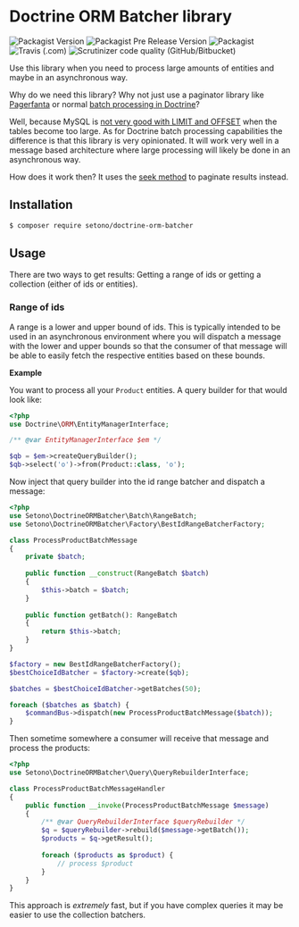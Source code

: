 # Doctrine ORM Batcher library

![Packagist Version](https://img.shields.io/packagist/v/setono/doctrine-orm-batcher.svg?color=brightgreen&label=latest%20release)
![Packagist Pre Release Version](https://img.shields.io/packagist/vpre/setono/doctrine-orm-batcher.svg?label=unstable)
![Packagist](https://img.shields.io/packagist/l/setono/doctrine-orm-batcher.svg?color=blue)
![Travis (.com)](https://img.shields.io/travis/com/setono/doctrine-orm-batcher.svg)
![Scrutinizer code quality (GitHub/Bitbucket)](https://img.shields.io/scrutinizer/quality/g/setono/doctrine-orm-batcher.svg)

Use this library when you need to process large amounts of entities and maybe in an asynchronous way.

Why do we need this library? Why not just use a paginator library like [Pagerfanta](https://github.com/whiteoctober/Pagerfanta) or normal [batch processing in Doctrine](https://www.doctrine-project.org/projects/doctrine-orm/en/2.6/reference/batch-processing.html)?

Well, because MySQL is [not very good with LIMIT and OFFSET](https://www.eversql.com/faster-pagination-in-mysql-why-order-by-with-limit-and-offset-is-slow/) 
when the tables become too large. As for Doctrine batch processing capabilities the difference is that this 
library is very opinionated. It will work very well in a message based architecture where large processing will 
likely be done in an asynchronous way.

How does it work then? It uses the [seek method](https://www.google.com/search?q=mysql+seek+method) to paginate results instead.

## Installation

```bash
$ composer require setono/doctrine-orm-batcher
```

## Usage

There are two ways to get results: Getting a range of ids or getting a collection (either of ids or entities).

### Range of ids
A range is a lower and upper bound of ids. This is typically intended to be used in an asynchronous environment
where you will dispatch a message with the lower and upper bounds so that the consumer of that message
will be able to easily fetch the respective entities based on these bounds.

**Example**

You want to process all your `Product` entities. A query builder for that would look like:

```php
<?php
use Doctrine\ORM\EntityManagerInterface;

/** @var EntityManagerInterface $em */

$qb = $em->createQueryBuilder();
$qb->select('o')->from(Product::class, 'o');
```

Now inject that query builder into the id range batcher and dispatch a message:

```php
<?php
use Setono\DoctrineORMBatcher\Batch\RangeBatch;
use Setono\DoctrineORMBatcher\Factory\BestIdRangeBatcherFactory;

class ProcessProductBatchMessage
{
    private $batch;
    
    public function __construct(RangeBatch $batch)
    {
        $this->batch = $batch;        
    }
    
    public function getBatch(): RangeBatch
    {
        return $this->batch;
    }
}

$factory = new BestIdRangeBatcherFactory();
$bestChoiceIdBatcher = $factory->create($qb);

$batches = $bestChoiceIdBatcher->getBatches(50);

foreach ($batches as $batch) {
    $commandBus->dispatch(new ProcessProductBatchMessage($batch));
}
```

Then sometime somewhere a consumer will receive that message and process the products:

```php
<?php
use Setono\DoctrineORMBatcher\Query\QueryRebuilderInterface;

class ProcessProductBatchMessageHandler
{
    public function __invoke(ProcessProductBatchMessage $message)
    {
        /** @var QueryRebuilderInterface $queryRebuilder */
        $q = $queryRebuilder->rebuild($message->getBatch());
        $products = $q->getResult();
        
        foreach ($products as $product) {
            // process $product
        }
    }
}
```

This approach is *extremely* fast, but if you have complex queries it may be easier to use the collection batchers.

[ico-version]: https://poser.pugx.org/setono/doctrine-orm-batcher/v/stable
[ico-unstable-version]: https://poser.pugx.org/setono/doctrine-orm-batcher/v/unstable
[ico-license]: https://poser.pugx.org/setono/doctrine-orm-batcher/license
[ico-travis]: https://travis-ci.com/Setono/doctrine-orm-batcher.svg?branch=master
[ico-code-quality]: https://img.shields.io/scrutinizer/g/Setono/doctrine-orm-batcher.svg?style=flat-square

[link-packagist]: https://packagist.org/packages/setono/doctrine-orm-batcher
[link-travis]: https://travis-ci.com/Setono/doctrine-orm-batcher
[link-code-quality]: https://scrutinizer-ci.com/g/Setono/doctrine-orm-batcher
